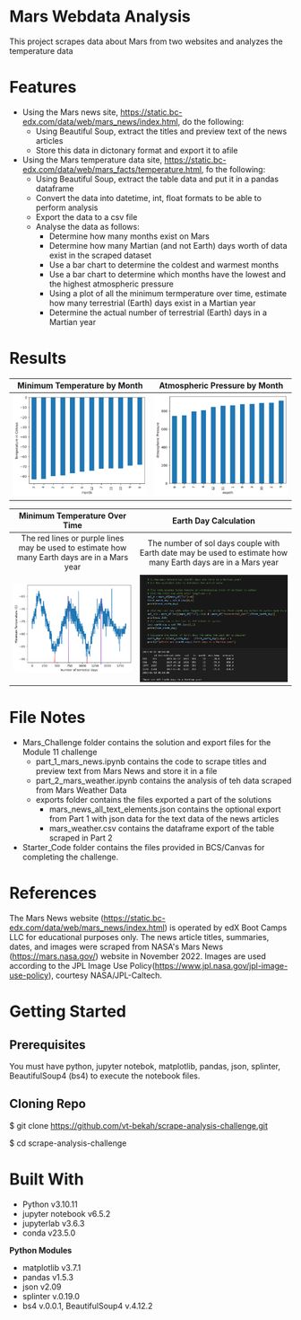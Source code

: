# Mars Webdata Analysis
This project scrapes data about Mars from two websites and analyzes the temperature data

# Features
* Using the Mars news site, https://static.bc-edx.com/data/web/mars_news/index.html, do the following:
  * Using Beautiful Soup, extract the titles and preview text of the news articles
  * Store this data in dictonary format and export it to afile
* Using the Mars temperature data site, https://static.bc-edx.com/data/web/mars_facts/temperature.html, fo the following:
  * Using Beautiful Soup, extract the table data and put it in a pandas dataframe
  * Convert the data into datetime, int, float formats to be able to perform analysis
  * Export the data to a csv file
  * Analyse the data as follows:
    * Determine how many months exist on Mars
    * Determine how many Martian (and not Earth) days worth of data exist in the scraped dataset
    * Use a bar chart to determine the coldest and warmest months
    * Use a bar chart to determine which months have the lowest and the highest atmospheric pressure
    * Using a plot of all the minimum termperature over time, estimate how many terrestrial (Earth) days exist in a Martian year
    * Determine the actual number of terrestrial (Earth) days in a Martian year

# Results

Minimum Temperature by Month | Atmospheric Pressure by Month
:-------------------------:|:-------------------------:
![min_temp](images/min_temp_bar_chart.png)  |  ![atm_press](images/atm_press_bar_chart.png)

Minimum Temperature Over Time | Earth Day Calculation
:-------------------------:|:-------------------------:
The red lines or purple lines may be used to estimate how many Earth days are in a Mars year | The number of sol days couple with Earth date may be used to estimate how many Earth days are in a Mars year 
![all_temp](images/all_min_temp.png)  |  ![calc](images/actual_days.png)


# File Notes
* Mars_Challenge folder contains the solution and export files for the Module 11 challenge
  * part_1_mars_news.ipynb contains the code to scrape titles and preview text from Mars News and store it in a file
  * part_2_mars_weather.ipynb contains the analysis of teh data scraped from Mars Weather Data
  * exports folder contains the files exported a part of the solutions 
    * mars_news_all_text_elements.json contains the optional export from Part 1 with json data for the text data of the news articles
    * mars_weather.csv contains the dataframe export of the table scraped in Part 2
* Starter_Code folder contains the files provided in BCS/Canvas for completing the challenge.
   

# References
The Mars News website (https://static.bc-edx.com/data/web/mars_news/index.html) is operated by edX Boot Camps LLC for educational purposes only. The news article titles, summaries, dates, and images were scraped from NASA's Mars News (https://mars.nasa.gov/) website in November 2022. Images are used according to the JPL Image Use Policy(https://www.jpl.nasa.gov/jpl-image-use-policy), courtesy NASA/JPL-Caltech.
 
# Getting Started

## Prerequisites
You must have python, jupyter notebok, matplotlib, pandas, json, splinter, BeautifulSoup4 (bs4) to execute the notebook files.

## Cloning Repo
$ git clone https://github.com/vt-bekah/scrape-analysis-challenge.git 

$ cd scrape-analysis-challenge

# Built With
* Python v3.10.11
* jupyter notebook v6.5.2
* jupyterlab v3.6.3
* conda v23.5.0

**Python Modules**
* matplotlib v3.7.1
* pandas v1.5.3
* json v2.09
* splinter v.0.19.0
* bs4 v.0.0.1, BeautifulSoup4 v.4.12.2

